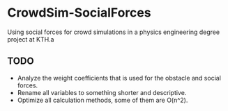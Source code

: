 # CrowdSim-SocialForces
Using social forces for crowd simulations in a physics engineering degree project at KTH.a

## TODO
* Analyze the weight coefficients that is used for the obstacle and social forces.
* Rename all variables to something shorter and descriptive.
* Optimize all calculation methods, some of them are O(n^2).
